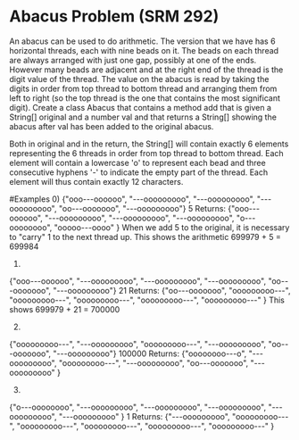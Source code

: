 # Abacus Problem (SRM 292)

An abacus can be used to do arithmetic. The version that we have has 6 horizontal threads, each with nine beads on it. The beads on each thread are always arranged with just one gap, possibly at one of the ends. However many beads are adjacent and at the right end of the thread is the digit value of the thread. The value on the abacus is read by taking the digits in order from top thread to bottom thread and arranging them from left to right (so the top thread is the one that contains the most significant digit).
Create a class Abacus that contains a method add that is given a String[] original and a number val and that returns a String[] showing the abacus after val has been added to the original abacus.

Both in original and in the return, the String[] will contain exactly 6 elements representing the 6 threads in order from top thread to bottom thread. Each element will contain a lowercase 'o' to represent each bead and three consecutive hyphens '-' to indicate the empty part of the thread. Each element will thus contain exactly 12 characters.

#Examples
0)
{"ooo---oooooo", "---ooooooooo", "---ooooooooo", "---ooooooooo", "oo---ooooooo", "---ooooooooo"}
5
Returns: {"ooo---oooooo", "---ooooooooo", "---ooooooooo", "---ooooooooo", "o---oooooooo", "ooooo---oooo" }
When we add 5 to the original, it is necessary to "carry" 1 to the next thread up. This shows the arithmetic 699979 + 5 = 699984

1)
{"ooo---oooooo", "---ooooooooo", "---ooooooooo", "---ooooooooo", "oo---ooooooo", "---ooooooooo"}
21
Returns: {"oo---ooooooo", "ooooooooo---", "ooooooooo---", "ooooooooo---", "ooooooooo---", "ooooooooo---" }
This shows 699979 + 21 = 700000

2)
{"ooooooooo---", "---ooooooooo", "ooooooooo---", "---ooooooooo", "oo---ooooooo", "---ooooooooo"}
100000
Returns: {"oooooooo---o", "---ooooooooo", "ooooooooo---", "---ooooooooo", "oo---ooooooo", "---ooooooooo" }


3)
{"o---oooooooo", "---ooooooooo", "---ooooooooo", "---ooooooooo", "---ooooooooo", "---ooooooooo" }
1
Returns: {"---ooooooooo", "ooooooooo---", "ooooooooo---", "ooooooooo---", "ooooooooo---", "ooooooooo---" }
